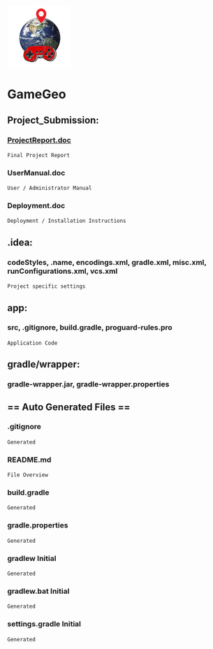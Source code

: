 ![unknown.png](https://github.com/AndrewAtkins/GameGeo/blob/master/unknown.png)
# GameGeo
## Project_Submission:
### [ProjectReport.doc](Project_Submission/ProjectReport.doc)
```
Final Project Report 
```
### UserManual.doc
```
User / Administrator Manual 
```
### Deployment.doc
```
Deployment / Installation Instructions
```
## .idea: 
### codeStyles, .name, encodings.xml, gradle.xml, misc.xml, runConfigurations.xml, vcs.xml
```
Project specific settings
```
## app: 
### src, .gitignore, build.gradle, proguard-rules.pro
```
Application Code
```
## gradle/wrapper: 
### gradle-wrapper.jar, gradle-wrapper.properties
## == Auto Generated Files ==
### .gitignore	
```
Generated
```
### README.md	
```
File Overview
```
### build.gradle	
```
Generated
```
### gradle.properties	
```
Generated
```
### gradlew	Initial 
```
Generated
```
### gradlew.bat	Initial
```
Generated
```
### settings.gradle	Initial
```
Generated
```

